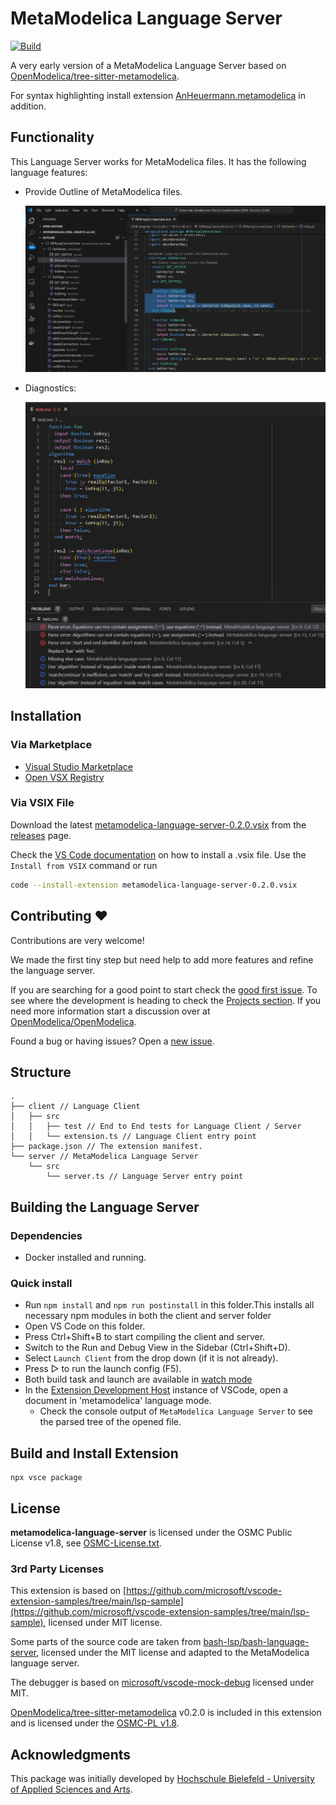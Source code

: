 # MetaModelica Language Server

[![Build](https://github.com/OpenModelica/metamodelica-language-server/actions/workflows/test.yml/badge.svg)](https://github.com/OpenModelica/metamodelica-language-server/actions/workflows/test.yml)

A very early version of a MetaModelica Language Server based on
[OpenModelica/tree-sitter-metamodelica](https://github.com/OpenModelica/tree-sitter-metamodelica).

For syntax highlighting install extension
[AnHeuermann.metamodelica](https://marketplace.visualstudio.com/items?itemName=AnHeuermann.metamodelica)
in addition.

## Functionality

This Language Server works for MetaModelica files. It has the following language
features:

  - Provide Outline of MetaModelica files.

    ![Outline](images/outline_demo.png)

  - Diagnostics:

    ![Diagnostics](images/problemMatching.png)

## Installation

### Via Marketplace

  - [Visual Studio Marketplace](https://marketplace.visualstudio.com/items?itemName=OpenModelica.metamodelica-language-server)
  - [Open VSX Registry](https://open-vsx.org/extension/OpenModelica/metamodelica-language-server)

### Via VSIX File

Download the latest
[metamodelica-language-server-0.2.0.vsix](https://github.com/OpenModelica/metamodelica-language-server/releases/download/v0.2.0/metamodelica-language-server-0.2.0.vsix)
from the
[releases](https://github.com/OpenModelica/metamodelica-language-server/releases)
page.

Check the [VS Code documentation](https://code.visualstudio.com/docs/editor/extension-marketplace#_install-from-a-vsix)
on how to install a .vsix file.
Use the `Install from VSIX` command or run

```bash
code --install-extension metamodelica-language-server-0.2.0.vsix
```

## Contributing ❤️

Contributions are very welcome!

We made the first tiny step but need help to add more features and refine the
language server.

If you are searching for a good point to start
check the
[good first issue](https://github.com/OpenModelica/metamodelica-language-server/labels/good%20first%20issue).
To see where the development is heading to check the
[Projects section](https://github.com/OpenModelica/metamodelica-language-server/projects?query=is%3Aopen).
If you need more information start a discussion over at
[OpenModelica/OpenModelica](https://github.com/OpenModelica/OpenModelica).

Found a bug or having issues? Open a
[new issue](https://github.com/OpenModelica/metamodelica-language-server/issues/new/choose).

## Structure

```
.
├── client // Language Client
│   ├── src
│   │   ├── test // End to End tests for Language Client / Server
│   │   └── extension.ts // Language Client entry point
├── package.json // The extension manifest.
└── server // MetaModelica Language Server
    └── src
        └── server.ts // Language Server entry point
```

## Building the Language Server

### Dependencies

  - Docker installed and running.

### Quick install

  - Run `npm install` and `npm run postinstall` in this folder.This installs all
    necessary npm modules in both the client and server folder
  - Open VS Code on this folder.
  - Press Ctrl+Shift+B to start compiling the client and server.
  - Switch to the Run and Debug View in the Sidebar (Ctrl+Shift+D).
  - Select `Launch Client` from the drop down (if it is not already).
  - Press ▷ to run the launch config (F5).
  - Both build task and launch are available in [watch
    mode](https://code.visualstudio.com/docs/editor/tasks#:~:text=The%20first%20entry%20executes,the%20HelloWorld.js%20file.)
  - In the [Extension Development
    Host](https://code.visualstudio.com/api/get-started/your-first-extension#:~:text=Then%2C%20inside%20the%20editor%2C%20press%20F5.%20This%20will%20compile%20and%20run%20the%20extension%20in%20a%20new%20Extension%20Development%20Host%20window.)
    instance of VSCode, open a document in 'metamodelica' language mode.
    - Check the console output of `MetaModelica Language Server` to see the parsed
      tree of the opened file.

## Build and Install Extension

```
npx vsce package
```

## License

**metamodelica-language-server** is licensed under the OSMC Public License v1.8, see
[OSMC-License.txt](./OSMC-License.txt).

### 3rd Party Licenses

This extension is based on
[https://github.com/microsoft/vscode-extension-samples/tree/main/lsp-sample](https://github.com/microsoft/vscode-extension-samples/tree/main/lsp-sample),
licensed under MIT license.

Some parts of the source code are taken from
[bash-lsp/bash-language-server](https://github.com/bash-lsp/bash-language-server),
licensed under the MIT license and adapted to the MetaModelica language server.

The debugger is based on [microsoft/vscode-mock-debug](https://github.com/microsoft/vscode-mock-debug) licensed under MIT.

[OpenModelica/tree-sitter-metamodelica](https://github.com/OpenModelica/tree-sitter-metamodelica)
v0.2.0 is included in this extension and is licensed under the [OSMC-PL
v1.8](./server/OSMC-License.txt).

## Acknowledgments

This package was initially developed by
[Hochschule Bielefeld - University of Applied Sciences and Arts](hsbi.de).
